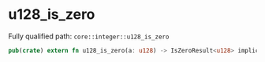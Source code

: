 # u128_is_zero

Fully qualified path: `core::integer::u128_is_zero`

```rust
pub(crate) extern fn u128_is_zero(a: u128) -> IsZeroResult<u128> implicits() nopanic;
```

